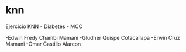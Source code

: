 # knn

Ejercicio KNN - Diabetes - MCC

-Edwin Fredy Chambi Mamani 
-Gludher Quispe Cotacallapa
-Erwin Cruz Mamani
-Omar Castillo Alarcon
